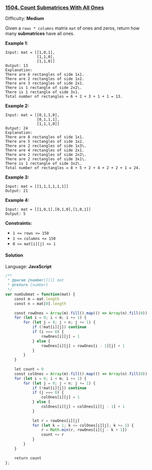 ### [1504\. Count Submatrices With All Ones](https://leetcode.com/problems/count-submatrices-with-all-ones/)

Difficulty: **Medium**


Given a `rows * columns` matrix `mat` of ones and zeros, return how many **submatrices** have all ones.

**Example 1:**

```
Input: mat = [[1,0,1],
              [1,1,0],
              [1,1,0]]
Output: 13
Explanation:
There are 6 rectangles of side 1x1.
There are 2 rectangles of side 1x2.
There are 3 rectangles of side 2x1.
There is 1 rectangle of side 2x2\. 
There is 1 rectangle of side 3x1.
Total number of rectangles = 6 + 2 + 3 + 1 + 1 = 13.
```

**Example 2:**

```
Input: mat = [[0,1,1,0],
              [0,1,1,1],
              [1,1,1,0]]
Output: 24
Explanation:
There are 8 rectangles of side 1x1.
There are 5 rectangles of side 1x2.
There are 2 rectangles of side 1x3\. 
There are 4 rectangles of side 2x1.
There are 2 rectangles of side 2x2\. 
There are 2 rectangles of side 3x1\. 
There is 1 rectangle of side 3x2\. 
Total number of rectangles = 8 + 5 + 2 + 4 + 2 + 2 + 1 = 24.
```

**Example 3:**

```
Input: mat = [[1,1,1,1,1,1]]
Output: 21
```

**Example 4:**

```
Input: mat = [[1,0,1],[0,1,0],[1,0,1]]
Output: 5
```

**Constraints:**

*   `1 <= rows <= 150`
*   `1 <= columns <= 150`
*   `0 <= mat[i][j] <= 1`


#### Solution

Language: **JavaScript**

```javascript
/**
 * @param {number[][]} mat
 * @return {number}
 */
var numSubmat = function(mat) {
    const m = mat.length
    const n = mat[0].length
    
    const rowOnes = Array(m).fill().map(() => Array(n).fill(0))
    for (let i = 0; i < m; i += 1) {
        for (let j = 0; j < n; j += 1) {
            if (!mat[i][j]) continue
            if (i === 0) {
                rowOnes[i][j] = 1
            } else {
                rowOnes[i][j] = rowOnes[i - 1][j] + 1
            }
        }
    }
    
    let count = 0
    const colOnes = Array(m).fill().map(() => Array(n).fill(0))
    for (let i = 0; i < m; i += 1) {
        for (let j = 0; j < n; j += 1) {
            if (!mat[i][j]) continue
            if (j === 0) {
                colOnes[i][j] = 1
            } else {
                colOnes[i][j] = colOnes[i][j - 1] + 1
            }
            
            let r = rowOnes[i][j]
            for (let k = 1; k <= colOnes[i][j]; k += 1) {
                r = Math.min(r, rowOnes[i][j - k + 1])
                count += r
            }
        }
    }
    
    return count
};
```